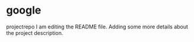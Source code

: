 # google
projectrepo
I am editing the README file. Adding some more details about the project description.


